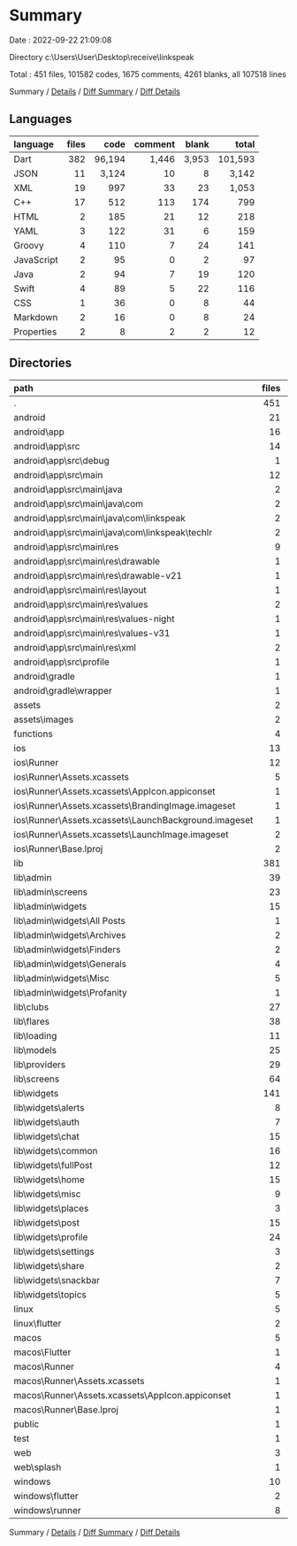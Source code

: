 # Summary

Date : 2022-09-22 21:09:08

Directory c:\\Users\\User\\Desktop\\receive\\linkspeak

Total : 451 files,  101582 codes, 1675 comments, 4261 blanks, all 107518 lines

Summary / [Details](details.md) / [Diff Summary](diff.md) / [Diff Details](diff-details.md)

## Languages
| language | files | code | comment | blank | total |
| :--- | ---: | ---: | ---: | ---: | ---: |
| Dart | 382 | 96,194 | 1,446 | 3,953 | 101,593 |
| JSON | 11 | 3,124 | 10 | 8 | 3,142 |
| XML | 19 | 997 | 33 | 23 | 1,053 |
| C++ | 17 | 512 | 113 | 174 | 799 |
| HTML | 2 | 185 | 21 | 12 | 218 |
| YAML | 3 | 122 | 31 | 6 | 159 |
| Groovy | 4 | 110 | 7 | 24 | 141 |
| JavaScript | 2 | 95 | 0 | 2 | 97 |
| Java | 2 | 94 | 7 | 19 | 120 |
| Swift | 4 | 89 | 5 | 22 | 116 |
| CSS | 1 | 36 | 0 | 8 | 44 |
| Markdown | 2 | 16 | 0 | 8 | 24 |
| Properties | 2 | 8 | 2 | 2 | 12 |

## Directories
| path | files | code | comment | blank | total |
| :--- | ---: | ---: | ---: | ---: | ---: |
| . | 451 | 101,582 | 1,675 | 4,261 | 107,518 |
| android | 21 | 636 | 47 | 66 | 749 |
| android\\app | 16 | 589 | 45 | 54 | 688 |
| android\\app\\src | 14 | 372 | 38 | 40 | 450 |
| android\\app\\src\\debug | 1 | 4 | 3 | 1 | 8 |
| android\\app\\src\\main | 12 | 364 | 32 | 38 | 434 |
| android\\app\\src\\main\\java | 2 | 94 | 7 | 19 | 120 |
| android\\app\\src\\main\\java\\com | 2 | 94 | 7 | 19 | 120 |
| android\\app\\src\\main\\java\\com\\linkspeak | 2 | 94 | 7 | 19 | 120 |
| android\\app\\src\\main\\java\\com\\linkspeak\\techlr | 2 | 94 | 7 | 19 | 120 |
| android\\app\\src\\main\\res | 9 | 183 | 25 | 17 | 225 |
| android\\app\\src\\main\\res\\drawable | 1 | 9 | 0 | 0 | 9 |
| android\\app\\src\\main\\res\\drawable-v21 | 1 | 9 | 0 | 0 | 9 |
| android\\app\\src\\main\\res\\layout | 1 | 114 | 0 | 17 | 131 |
| android\\app\\src\\main\\res\\values | 2 | 15 | 9 | 0 | 24 |
| android\\app\\src\\main\\res\\values-night | 1 | 10 | 9 | 0 | 19 |
| android\\app\\src\\main\\res\\values-v31 | 1 | 10 | 7 | 0 | 17 |
| android\\app\\src\\main\\res\\xml | 2 | 16 | 0 | 0 | 16 |
| android\\app\\src\\profile | 1 | 4 | 3 | 1 | 8 |
| android\\gradle | 1 | 5 | 1 | 1 | 7 |
| android\\gradle\\wrapper | 1 | 5 | 1 | 1 | 7 |
| assets | 2 | 64 | 0 | 0 | 64 |
| assets\\images | 2 | 64 | 0 | 0 | 64 |
| functions | 4 | 2,773 | 0 | 4 | 2,777 |
| ios | 13 | 546 | 10 | 24 | 580 |
| ios\\Runner | 12 | 539 | 10 | 24 | 573 |
| ios\\Runner\\Assets.xcassets | 5 | 192 | 0 | 6 | 198 |
| ios\\Runner\\Assets.xcassets\\AppIcon.appiconset | 1 | 122 | 0 | 1 | 123 |
| ios\\Runner\\Assets.xcassets\\BrandingImage.imageset | 1 | 23 | 0 | 1 | 24 |
| ios\\Runner\\Assets.xcassets\\LaunchBackground.imageset | 1 | 21 | 0 | 1 | 22 |
| ios\\Runner\\Assets.xcassets\\LaunchImage.imageset | 2 | 26 | 0 | 3 | 29 |
| ios\\Runner\\Base.lproj | 2 | 68 | 2 | 1 | 71 |
| lib | 381 | 96,194 | 1,446 | 3,952 | 101,592 |
| lib\\admin | 39 | 5,386 | 11 | 278 | 5,675 |
| lib\\admin\\screens | 23 | 3,478 | 2 | 186 | 3,666 |
| lib\\admin\\widgets | 15 | 1,857 | 9 | 88 | 1,954 |
| lib\\admin\\widgets\\All Posts | 1 | 226 | 8 | 12 | 246 |
| lib\\admin\\widgets\\Archives | 2 | 54 | 0 | 8 | 62 |
| lib\\admin\\widgets\\Finders | 2 | 79 | 1 | 6 | 86 |
| lib\\admin\\widgets\\Generals | 4 | 715 | 0 | 28 | 743 |
| lib\\admin\\widgets\\Misc | 5 | 617 | 0 | 30 | 647 |
| lib\\admin\\widgets\\Profanity | 1 | 166 | 0 | 4 | 170 |
| lib\\clubs | 27 | 10,467 | 21 | 361 | 10,849 |
| lib\\flares | 38 | 14,899 | 186 | 496 | 15,581 |
| lib\\loading | 11 | 611 | 0 | 39 | 650 |
| lib\\models | 25 | 1,352 | 26 | 146 | 1,524 |
| lib\\providers | 29 | 2,647 | 44 | 250 | 2,941 |
| lib\\screens | 64 | 22,382 | 504 | 821 | 23,707 |
| lib\\widgets | 141 | 36,666 | 486 | 1,498 | 38,650 |
| lib\\widgets\\alerts | 8 | 1,006 | 37 | 65 | 1,108 |
| lib\\widgets\\auth | 7 | 1,906 | 56 | 74 | 2,036 |
| lib\\widgets\\chat | 15 | 4,915 | 62 | 164 | 5,141 |
| lib\\widgets\\common | 16 | 2,270 | 56 | 113 | 2,439 |
| lib\\widgets\\fullPost | 12 | 5,692 | 141 | 164 | 5,997 |
| lib\\widgets\\home | 15 | 892 | 0 | 59 | 951 |
| lib\\widgets\\misc | 9 | 1,890 | 4 | 100 | 1,994 |
| lib\\widgets\\places | 3 | 606 | 8 | 35 | 649 |
| lib\\widgets\\post | 15 | 7,682 | 62 | 194 | 7,938 |
| lib\\widgets\\profile | 24 | 6,236 | 33 | 250 | 6,519 |
| lib\\widgets\\settings | 3 | 1,475 | 0 | 182 | 1,657 |
| lib\\widgets\\share | 2 | 989 | 24 | 36 | 1,049 |
| lib\\widgets\\snackbar | 7 | 281 | 0 | 18 | 299 |
| lib\\widgets\\topics | 5 | 826 | 3 | 44 | 873 |
| linux | 5 | 98 | 27 | 38 | 163 |
| linux\\flutter | 2 | 12 | 9 | 11 | 32 |
| macos | 5 | 469 | 3 | 12 | 484 |
| macos\\Flutter | 1 | 38 | 3 | 4 | 45 |
| macos\\Runner | 4 | 431 | 0 | 8 | 439 |
| macos\\Runner\\Assets.xcassets | 1 | 68 | 0 | 1 | 69 |
| macos\\Runner\\Assets.xcassets\\AppIcon.appiconset | 1 | 68 | 0 | 1 | 69 |
| macos\\Runner\\Base.lproj | 1 | 343 | 0 | 1 | 344 |
| public | 1 | 79 | 6 | 5 | 90 |
| test | 1 | 0 | 0 | 1 | 1 |
| web | 3 | 165 | 15 | 16 | 196 |
| web\\splash | 1 | 36 | 0 | 8 | 44 |
| windows | 10 | 410 | 80 | 131 | 621 |
| windows\\flutter | 2 | 14 | 9 | 11 | 34 |
| windows\\runner | 8 | 396 | 71 | 120 | 587 |

Summary / [Details](details.md) / [Diff Summary](diff.md) / [Diff Details](diff-details.md)
